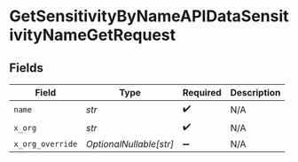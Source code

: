 # GetSensitivityByNameAPIDataSensitivityNameGetRequest


## Fields

| Field                   | Type                    | Required                | Description             |
| ----------------------- | ----------------------- | ----------------------- | ----------------------- |
| `name`                  | *str*                   | :heavy_check_mark:      | N/A                     |
| `x_org`                 | *str*                   | :heavy_check_mark:      | N/A                     |
| `x_org_override`        | *OptionalNullable[str]* | :heavy_minus_sign:      | N/A                     |